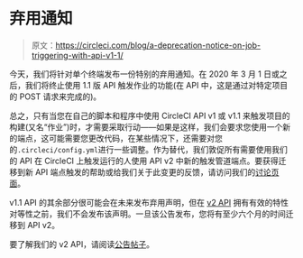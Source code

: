 # 弃用通知

> 原文：<https://circleci.com/blog/a-deprecation-notice-on-job-triggering-with-api-v1-1/>

今天，我们将针对单个终端发布一份特别的弃用通知。在 2020 年 3 月 1 日或之后，我们将终止使用 1.1 版 API 触发作业的功能(在 API 中，这是通过对特定项目的 POST 请求来完成的)。

总之，只有当您在自己的脚本和程序中使用 CircleCI API v1 或 v1.1 来触发项目的构建(又名“作业”)时，才需要采取行动——如果是这样，我们会要求您使用一个新的端点，这可能需要您更改代码，在某些情况下，还需要对您的`.circleci/config.yml`进行一些调整。作为替代，我们敦促所有需要使用我们的 API 在 CircleCI 上触发运行的人使用 API v2 中新的触发管道端点。要获得迁移到新 API 端点触发的帮助或给我们关于此变更的反馈，请访问我们的[讨论页面](https://discuss.circleci.com/t/feedback-wanted-moving-from-v1-1-job-triggering-to-v2-pipeline-triggering/33494)。

v1.1 API 的其余部分很可能会在未来发布弃用声明，但在 [v2 API](https://circleci.com/docs/api/v2/#circleci-api) 拥有有效的特性对等性之前，我们不会发布该声明。一旦该公告发布，您将有至少六个月的时间迁移到 API v2。

要了解我们的 v2 API，请阅读[公告帖子](https://circleci.com/blog/introducing-circleci-api-v2/)。